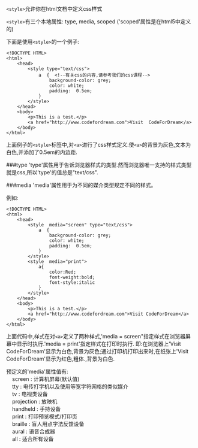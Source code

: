 `<style>`允许你在html文档中定义css样式   

`<style>`有三个本地属性: type, media, scoped ('scoped'属性是在html5中定义的)     

下面是使用`<style>`的一个例子:

    <!DOCTYPE HTML>
    <html>
        <head>
            <style type="text/css">
                a  {  <!--有关css的内容,请参考我们的css课程-->
                    background-color: grey;
                    color: white;
                    padding:  0.5em;
                }
            </style>
        </head>
        <body>
            <p>This is a test.</p>
            <a href="http://www.codefordream.com">Visit  CodeForDream</a>
        </body>
    </html>
    
上面例子的`<style>`标签中,对`<a>`进行了css样式定义.使`<a>`的背景为灰色,文本为白色,并添加了0.5em的内边距.

###type
'type'属性用于告诉浏览器样式的类型.然而浏览器唯一支持的样式类型就是css,所以'type'的值总是"text/css".

###media
'media'属性用于为不同的媒介类型规定不同的样式。

例如:
    
    <!DOCTYPE HTML>
    <html>
        <head>
            <style  media="screen" type="text/css">
                a  {
                    background-color: grey;
                    color: white;
                    padding:  0.5em;
                }
            </style>
            <style  media="print">
                a{
                    color:Red;
                    font-weight:bold;
                    font-style:italic
                }
            </style>
        </head>
        <body>
            <p>This is a test.</p>
            <a href="http://www.codefordream.com">Visit CodeForDream</a>
        </body>
    </html>
    
上面代码中,样式在对`<a>`定义了两种样式,'media = screen"指定样式在浏览器屏幕中显示时执行.'media = print'指定样式在打印时执行.
即:在浏览器上'Visit CodeForDream'显示为白色,背景为灰色;通过打印机打印出来时,在纸张上'Visit CodeForDream'显示为红色,粗体.,背景为白色.

预定义的'media'属性值有:    
&nbsp;&nbsp;&nbsp; screen : 计算机屏幕(默认值)   
&nbsp;&nbsp;&nbsp; tty : 电传打字机以及使用等宽字符网格的类似媒介     
&nbsp;&nbsp;&nbsp; tv : 电视类设备    
&nbsp;&nbsp;&nbsp; projection : 放映机   
&nbsp;&nbsp;&nbsp; handheld : 手持设备   
&nbsp;&nbsp;&nbsp; print : 打印预览模式/打印页  
&nbsp;&nbsp;&nbsp; braille : 盲人用点字法反馈设备   
&nbsp;&nbsp;&nbsp; aural : 语音合成器   
&nbsp;&nbsp;&nbsp; all : 适合所有设备  